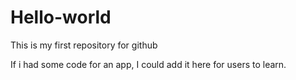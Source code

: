 # Hello-world
This is my first repository for github

If i had some code for an app, I could add it here for users to learn.
